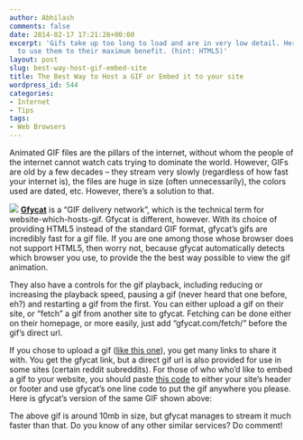 ```yaml
---
author: Abhilash
comments: false
date: 2014-02-17 17:21:28+00:00
excerpt: 'Gifs take up too long to load and are in very low detail. Here is a way
  to use them to their maximum benefit. (hint: HTML5)'
layout: post
slug: best-way-host-gif-embed-site
title: The Best Way to Host a GIF or Embed it to your site
wordpress_id: 544
categories:
- Internet
- Tips
tags:
- Web Browsers
---
```


Animated GIF files are the pillars of the internet, without whom the people of the internet cannot watch cats trying to dominate the world. However, GIFs are old by a few decades – they stream very slowly (regardless of how fast your internet is), the files are huge in size (often unnecessarily), the colors used are dated, etc. However, there’s a solution to that.

![](http://giant.gfycat.com/ImaginativeTerrificHapuku.gif)
[**Gfycat**](http://gfycat.com/) is a “GIF delivery network”, which is the technical term for website-which-hosts-gif. Gfycat is different, however. With its choice of providing HTML5 instead of the standard GIF format, gfycat’s gifs are incredibly fast for a gif file. If you are one among those whose browser does not support HTML5, then worry not, because gfycat automatically detects which browser you use, to provide the the best way possible to view the gif animation.

They also have a controls for the gif playback, including reducing or increasing the playback speed, pausing a gif (never heard that one before, eh?) and restarting a gif from the first. You can either upload a gif on their site, or “fetch” a gif from another site to gfycat. Fetching can be done either on their homepage, or more easily, just add “gfycat.com/fetch/” before the gif’s direct url.

If you chose to upload a gif ([like this one](http://gfycat.com/HonoredFortunateKinkajou)), you get many links to share it with. You get the gfycat link, but a direct gif url is also provided for use in some sites (certain reddit subreddits). For those of who who’d like to embed a gif to your website, you should paste [this code](http://gfycat.com/about#embed) to either your site’s header or footer and use gfycat’s one line code to put the gif anywhere you please. Here is gfycat’s version of the same GIF shown above:


The above gif is around 10mb in size, but gfycat manages to stream it much faster than that. Do you know of any other similar services? Do comment!
